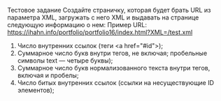 Тестовое задание
Создайте страничку, которая будет брать URL из параметра XML,
загружать с него XML и выдавать на странице следующую информацию о нем:
Пример URL: https://ihahn.info/portfolio/portfolio16/index.html?XML=/test.xml

1. Число внутренних ссылок (теги \<a href="#id"\>);
2. Суммарное число букв внутри тегов, не включая;
пробельные символы <aaa dd="ddd">text<aaa> — четыре буквы);
3. Суммарное число букв нормализованного текста внутри тегов, включая и пробелы;
4. Число битых внутренних ссылок (ссылки на несуществующие ID элементов);
